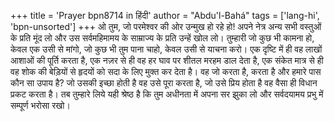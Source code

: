 +++
title = 'Prayer bpn8714 in हिंदी'
author = "Abdu'l-Bahá"
tags = ['lang-hi', 'bpn-unsorted']
+++
ओ तुम, जो परमेश्वर की ओर उन्मुख हो रहे हो! अपने नेत्र अन्य सभी वस्तुओं के प्रति मूंद लो और उस सर्वमहिमामय के साम्राज्य के प्रति उन्हें खोल लो। तुम्हारी जो कुछ भी कामना हो, केवल एक उसी से मांगो, जो कुछ भी तुम पाना चाहो, केवल उसी से याचना करो। एक दृष्टि में ही वह लाखों आशाओं की पूर्ति करता है, एक नज़र से ही वह हर घाव पर शीतल मरहम डाल देता है, एक संकेत मात्र से ही वह शोक की बेड़ियों से हृदयों को सदा के लिए मुक्त कर देता है। वह जो करता है, करता है और हमारे पास कौन सा उपाय है? जो उसकी इच्छा होती है वह उसे पूरा करता है, जो उसे प्रिय होता है वह वैसा ही विधान प्रकट करता है। तब तुम्हारे लिये यही श्रेष्ठ है कि तुम अधीनता में अपना सर झुका लो और सर्वदयामय प्रभु में सम्पूर्ण भरोसा रखो।
